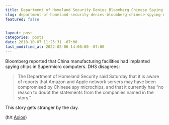 ```yaml
---
title: Department of Homeland Security Denies Bloomberg Chinese Spying Chips Report
slug: department-of-homeland-security-denies-bloomberg-chinese-spying-chips-report
featured: false


layout: post
categories: posts
date: 2018-10-07 11:25:31 -07:00
last_modified_at: 2022-02-06 14:00:00 -07:00
---
```


Bloomberg reported that China manufacturing facilities had implanted spying chips in Supermicro computers. DHS disagrees:

> The Department of Homeland Security said Saturday that it is aware of reports that Amazon and Apple network servers may have been compromised by Chinese spy microchips, and that it currently has “no reason to doubt the statements from the companies named in the story.”

This story gets stranger by the day.

(h/t [Axios](https://www.axios.com/dhs-denies-china-microchips-spying-amazon-apple-b4d3c914-4a29-436a-aab6-7fb5dff65a50.html))

